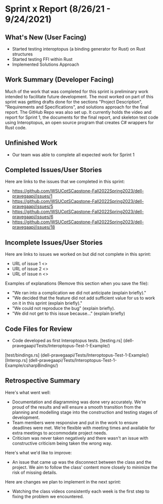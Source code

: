 # Sprint x Report (8/26/21 - 9/24/2021)

## What's New (User Facing)
 * Started testing interoptopus (a binding generator for Rust) on Rust structures
 * Started testing FFI within Rust
 * Implemented Solutions Approach

## Work Summary (Developer Facing)
  Much of the work that was completed for this sprint is preliminary work intended to facilitate future development. The most worked on part of this sprint was getting drafts done for the sections "Project Description", "Requirements and Specifications", and solutions approach for the final report. The GitHub Repo was also set up. It currently holds the video and report for Sprint 1, the documents for the final report, and skeleton test code using Interoptopus, an open source program that creates C# wrappers for Rust code.

## Unfinished Work
* Our team was able to complete all expected work for Sprint 1

## Completed Issues/User Stories
Here are links to the issues that we completed in this sprint:

 * https://github.com/WSUCptSCapstone-Fall2022Spring2023/dell-pravegaapi/issues/1
 * https://github.com/WSUCptSCapstone-Fall2022Spring2023/dell-pravegaapi/issues/5
 * https://github.com/WSUCptSCapstone-Fall2022Spring2023/dell-pravegaapi/issues/6
 * https://github.com/WSUCptSCapstone-Fall2022Spring2023/dell-pravegaapi/issues/18


 
 ## Incomplete Issues/User Stories
 Here are links to issues we worked on but did not complete in this sprint:
 
 * URL of issue 1 <<One sentence explanation of why issue was not completed>>
 * URL of issue 2 <<One sentence explanation of why issue was not completed>>
 * URL of issue n <<One sentence explanation of why issue was not completed>>
 
 Examples of explanations (Remove this section when you save the file):
  * "We ran into a complication we did not anticipate (explain briefly)." 
  * "We decided that the feature did not add sufficient value for us to work on it in this sprint (explain briefly)."
  * "We could not reproduce the bug" (explain briefly).
  * "We did not get to this issue because..." (explain briefly)

## Code Files for Review
  - Code developed as first Interoptopus tests.
  [testing.rs] (dell-pravegaapi/Tests/Interoptopus-Test-1-Example/)
  
  [test/bindings.rs] (dell-pravegaapi/Tests/Interoptopus-Test-1-Example/)
  [Interop.rs] (dell-pravegaapi/Tests/Interoptopus-Test-1-Example/csharpBindings/)
 
## Retrospective Summary
Here's what went well:
  - Documentation and diagramming was done very accurately. We're proud of the results and will
  ensure a smooth transition from the planning and modelling stage into the construction and testing
  stages of development.
  - Team members were responsive and put in the work to ensure deadlines were met. We're flexible
  with meeting times and available for extra meetings to accommodate project needs.
  - Criticism was never taken negatively and there wasn't an issue with constructive criticism being
  taken the wrong way.
 
Here's what we'd like to improve:
  - An issue that came up was the disconnect between the class and the project. We aim to follow the
  class' content more closely to minimize the risk of missing details.
  
Here are changes we plan to implement in the next sprint:
  - Watching the class videos consistently each week is the first step to fixing the problem we
  encountered.
